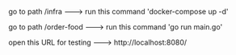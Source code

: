 go to path /infra ---> run this command 'docker-compose up -d'

go to path /order-food ---> run this command 'go run main.go'

open this URL for testing ---> http://localhost:8080/
